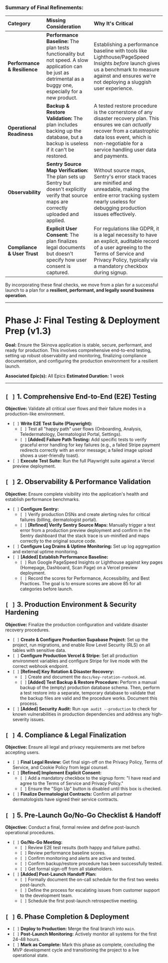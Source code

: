 

### **Summary of Final Refinements:**

| Category | Missing Consideration | Why It's Critical |
| :--- | :--- | :--- |
| **Performance & Resilience** | **Performance Baseline:** The plan tests functionality but not speed. A slow application can be just as detrimental as a buggy one, especially for a new product. | Establishing a performance baseline with tools like Lighthouse/PageSpeed Insights *before* launch gives us a benchmark to measure against and ensures we're not deploying a sluggish user experience. |
| **Operational Readiness** | **Backup & Restore Validation:** The plan includes backing up the database, but a backup is useless if it can't be restored. | A tested restore procedure is the cornerstone of any disaster recovery plan. This ensures we can *actually* recover from a catastrophic data loss event, which is non-negotiable for a service handling user data and payments. |
| **Observability** | **Sentry Source Map Verification:** The plan sets up Sentry but doesn't explicitly verify that source maps are correctly uploaded and applied. | Without source maps, Sentry's error stack traces are minified and unreadable, making the entire error tracking system nearly useless for debugging production issues effectively. |
| **Compliance & User Trust** | **Explicit User Consent:** The plan finalizes legal documents but doesn't specify how user consent is captured. | For regulations like GDPR, it is a legal necessity to have an explicit, auditable record of a user agreeing to the Terms of Service and Privacy Policy, typically via a mandatory checkbox during signup. |

By incorporating these final checks, we move from a plan for a successful launch to a plan for a **resilient, performant, and legally sound business operation**.

---

# **Phase J: Final Testing & Deployment Prep (v1.3)**

**Goal:** Ensure the Skinova application is stable, secure, performant, and ready for production. This involves comprehensive end-to-end testing, setting up robust observability and monitoring, finalizing compliance documentation, and configuring the production environment for a resilient launch.

**Associated Epic(s):** All Epics
**Estimated Duration:** 1 week

---

## `[ ]` 1. Comprehensive End-to-End (E2E) Testing

**Objective:** Validate all critical user flows and their failure modes in a production-like environment.

-   `[ ]` **Write E2E Test Suite (Playwright):**
    -   `[ ]` Test all "happy path" user flows (Onboarding, Analysis, Teledermatology, Dermatologist Portal, Settings).
    -   `[ ]` **[Added] Failure Path Testing:** Add specific tests to verify graceful error handling for key failures (e.g., a failed Stripe payment redirects correctly with an error message; a failed image upload shows a user-friendly toast).
-   `[ ]` **Execute Test Suite:** Run the full Playwright suite against a Vercel preview deployment.

## `[ ]` 2. Observability & Performance Validation

**Objective:** Ensure complete visibility into the application's health and establish performance benchmarks.

-   `[ ]` **Configure Sentry:**
    -   `[ ]` Verify production DSNs and create alerting rules for critical failures (billing, dermatologist portal).
    -   `[ ]` **[Refined] Verify Sentry Source Maps:** Manually trigger a test error from a production preview deployment and confirm in the Sentry dashboard that the stack trace is un-minified and maps correctly to the original source code.
-   `[ ]` **Configure Log Drains & Uptime Monitoring:** Set up log aggregation and external uptime monitoring.
-   `[ ]` **[Added] Establish Performance Baseline:**
    -   `[ ]` Run Google PageSpeed Insights or Lighthouse against key pages (Homepage, Dashboard, Scan Page) on a Vercel preview deployment.
    -   `[ ]` Record the scores for Performance, Accessibility, and Best Practices. The goal is to ensure scores are above 85 for all categories before launch.

## `[ ]` 3. Production Environment & Security Hardening

**Objective:** Finalize the production configuration and validate disaster recovery procedures.

-   `[ ]` **Create & Configure Production Supabase Project:** Set up the project, run migrations, and enable Row Level Security (RLS) on all tables with sensitive data.
-   `[ ]` **Configure Production Vercel & Stripe:** Set all production environment variables and configure Stripe for live mode with the correct webhook endpoint.
-   `[ ]` **[Refined] Key Rotation & Disaster Recovery:**
    -   `[ ]` Create and document the `docs/key-rotation-runbook.md`.
    -   `[ ]` **[Added] Test Backup & Restore Procedure:** Perform a manual backup of the (empty) production database schema. Then, perform a test restore into a separate, temporary database to validate that the backup files are valid and the procedure works. Document this process.
-   `[ ]` **[Added] Security Audit:** Run `npm audit --production` to check for known vulnerabilities in production dependencies and address any high-severity issues.

## `[ ]` 4. Compliance & Legal Finalization

**Objective:** Ensure all legal and privacy requirements are met before accepting users.

-   `[ ]` **Final Legal Review:** Get final sign-off on the Privacy Policy, Terms of Service, and Cookie Policy from legal counsel.
-   `[ ]` **[Refined] Implement Explicit Consent:**
    -   `[ ]` Add a mandatory checkbox to the signup form: "I have read and agree to the Terms of Service and Privacy Policy."
    -   `[ ]` Ensure the "Sign Up" button is disabled until this box is checked.
-   `[ ]` **Finalize Dermatologist Contracts:** Confirm all partner dermatologists have signed their service contracts.

## `[ ]` 5. Pre-Launch Go/No-Go Checklist & Handoff

**Objective:** Conduct a final, formal review and define post-launch operational procedures.

-   `[ ]` **Go/No-Go Meeting:**
    -   `[ ]` Review E2E test results (both happy and failure paths).
    -   `[ ]` Review performance baseline scores.
    -   `[ ]` Confirm monitoring and alerts are active and tested.
    -   `[ ]` Confirm backup/restore procedure has been successfully tested.
    -   `[ ]` Get formal sign-off from all stakeholders.
-   `[ ]` **[Added] Post-Launch Handoff Plan:**
    -   `[ ]` Formally document the on-call schedule for the first two weeks post-launch.
    -   `[ ]` Define the process for escalating issues from customer support to the development team.
    -   `[ ]` Schedule the first post-launch retrospective meeting.

## `[ ]` 6. Phase Completion & Deployment

-   `[ ]` **Deploy to Production:** Merge the final branch into `main`.
-   `[ ]` **Post-Launch Monitoring:** Actively monitor all systems for the first 24-48 hours.
-   `[ ]` **Mark as Complete:** Mark this phase as complete, concluding the MVP development cycle and transitioning the project to a live operational state.